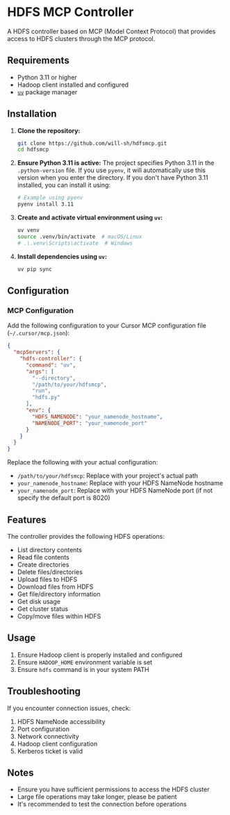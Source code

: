 # HDFS MCP Controller

A HDFS controller based on MCP (Model Context Protocol) that provides access to HDFS clusters through the MCP protocol.

## Requirements

- Python 3.11 or higher
- Hadoop client installed and configured
- [`uv`](https://docs.astral.sh/uv/) package manager

## Installation

1. **Clone the repository:**
    ```bash
    git clone https://github.com/will-sh/hdfsmcp.git
    cd hdfsmcp
    ```

2. **Ensure Python 3.11 is active:**
    The project specifies Python 3.11 in the `.python-version` file. If you use `pyenv`, it will automatically use this version when you enter the directory.
    If you don't have Python 3.11 installed, you can install it using:
    ```bash
    # Example using pyenv
    pyenv install 3.11
    ```

3. **Create and activate virtual environment using `uv`:**
    ```bash
    uv venv
    source .venv/bin/activate  # macOS/Linux
    # .\.venv\Scripts\activate  # Windows
    ```

4. **Install dependencies using `uv`:**
    ```bash
    uv pip sync
    ```

## Configuration

### MCP Configuration

Add the following configuration to your Cursor MCP configuration file (`~/.cursor/mcp.json`):

```json
{
  "mcpServers": {
    "hdfs-controller": {
      "command": "uv",
      "args": [
        "--directory",
        "/path/to/your/hdfsmcp",
        "run",
        "hdfs.py"
      ],
      "env": {
        "HDFS_NAMENODE": "your_namenode_hostname",
        "NAMENODE_PORT": "your_namenode_port"
      }
    }
  }
}
```

Replace the following with your actual configuration:
- `/path/to/your/hdfsmcp`: Replace with your project's actual path
- `your_namenode_hostname`: Replace with your HDFS NameNode hostname
- `your_namenode_port`: Replace with your HDFS NameNode port (if not specify the default port is 8020)

## Features

The controller provides the following HDFS operations:

- List directory contents
- Read file contents
- Create directories
- Delete files/directories
- Upload files to HDFS
- Download files from HDFS
- Get file/directory information
- Get disk usage
- Get cluster status
- Copy/move files within HDFS

## Usage

1. Ensure Hadoop client is properly installed and configured
2. Ensure `HADOOP_HOME` environment variable is set
3. Ensure `hdfs` command is in your system PATH

## Troubleshooting

If you encounter connection issues, check:

1. HDFS NameNode accessibility
2. Port configuration
3. Network connectivity
4. Hadoop client configuration
5. Kerberos ticket is valid

## Notes

- Ensure you have sufficient permissions to access the HDFS cluster
- Large file operations may take longer, please be patient
- It's recommended to test the connection before operations